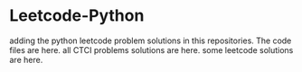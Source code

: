 # Leetcode-Python
adding the python leetcode problem solutions in this repositories. 
The code files are here.
all CTCI problems solutions are here.
some leetcode solutions are here.





















































































































































































































































































































































































































































































































































































































































































































































































































































